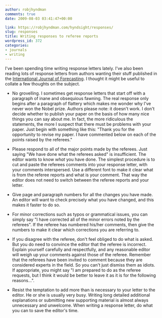 ```yaml
---
author: robjhyndman
comments: true
date: 2009-08-03 03:41:47+00:00

link: https://robjhyndman.com/hyndsight/responses/
slug: responses
title: Writing responses to referee reports
wordpress_id: 372
categories:
- journals
- writing
---
```


I've been spending time writing response letters lately. I've also been reading lots of response letters from authors wanting their stuff published in the [International Journal of Forecasting](http://ijf.forecasters.org/). I thought it might be useful to collate a few thoughts on the subject.



	
  * No grovelling. I sometimes get response letters that start off with a paragraph of inane and obsequious fawning. The real response only begins after a paragraph of flattery which makes me wonder why I've never won the Nobel prize. Authors please note: it doesn't work. I don't decide whether to publish your paper on the basis of how many nice things you can say about me. In fact, the more ridiculous the statements, the more I suspect that there must be problems with your paper. Just begin with something like this: "Thank you for the opportunity to revise my paper. I have commented below on each of the points raised by the referees."


	
  * Please respond to all of the major points made by the referees. Just saying "We have done what the referees asked" is insufficient. The editor wants to know _what_ you have done. The simplest procedure is to cut and paste the referees comments into your response letter, with your comments interspersed. Use a different font to make it clear what is from the referee reports and what is your comment. That way the editor does not need to switch between the referee reports and your letter.

	
  * Give page and paragraph numbers for all the changes you have made. An editor will want to check precisely what you have changed, and this makes it faster to do so.

	
  * For minor corrections such as typos or grammatical issues, you can simply say "I have corrected all of the minor  errors noted by the referees". If the referee has numbered his/her comments, then give the numbers to make it clear which corrections you are referring to.

	
  * If you disagree with the referee, don't feel obliged to do what is asked. But you do need to convince the editor that the referee is incorrect. Explain yourself carefully and respectfully, and any reasonable editor will weigh up your comments against those of the referee. Remember that the referees have been invited to comment because they are considered experts in the field. So you can't just dismiss them as idiots. If appropriate, you might say "I am prepared to do as the referee requests, but I think it would be better to leave it as it is for the following reasons...".

	
  * Resist the temptation to add more than is necessary to your letter to the editor. He or she is usually very busy. Writing long detailed additional explanations or submitting new supporting material is almost always unnecessary and unwelcome. When writing a response letter, do what you can to save the editor's time.


